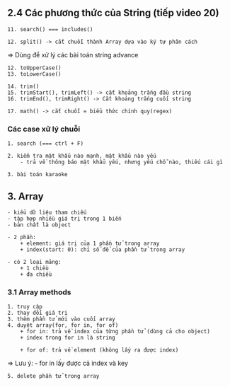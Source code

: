## 2.4 Các phương thức của String (tiếp video 20)

    11. search() === includes()

    12. split() -> cắt chuỗi thành Array dựa vào ký tự phân cách

=> Dùng để xử lý các bài toán string advance

    12. toUpperCase()
    13. toLowerCase()

    14. trim()
    15. trimStart(), trimLeft() -> cắt khoảng trắng đầu string
    16. trimEnd(), trimRight() -> Cắt khoảng trắng cuối string

    17. math() -> cắt chuỗi = biểu thức chính quy(regex)

### Các case xử lý chuỗi

    1. search (=== ctrl + F)

    2. kiểm tra mật khẩu nào mạnh, mật khẩu nào yếu
        - trả về thông báo mật khẩu yếu, nhưng yếu chỗ nào, thiếu cái gì

    3. bài toán karaoke

## 3. Array

    - kiểu dữ liệu tham chiếu
    - tập hợp nhiều giá trị trong 1 biến
    - bản chất là object

    - 2 phần:
        + element: giá trị của 1 phần tử trong array
        + index(start: 0): chỉ số để của phần tử trong array

    - có 2 loại mảng:
        + 1 chiều
        + đa chiều

### 3.1 Array methods

    1. truy cập
    2. thay đổi giá trị
    3. thêm phần tử mới vào cuối array
    4. duyệt array(for, for in, for of)
        + for in: trả về index của từng phần tử (dùng cả cho object)
        + index trong for in là string

        + for of: trả về element (không lấy ra được index)

=> Lưu ý: - for in lấy được cả index và key

    5. delete phần tử trong array
